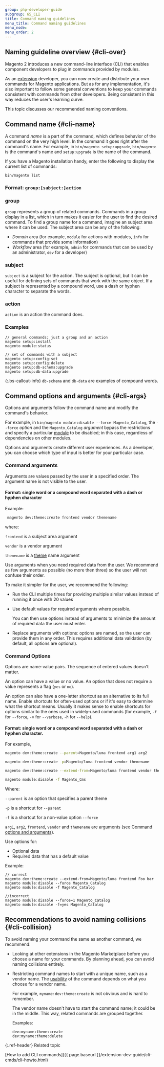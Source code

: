 ```yaml
---
group: php-developer-guide
subgroup: 65_CLI
title: Command naming guidelines
menu_title: Command naming guidelines
menu_node:
menu_order: 2
---
```


<!-- http://olgakopylova.espritica.com/naming-conventions-for-cli-commands-in-magento-2/
 -->

## Naming guideline overview {#cli-over}

Magento 2 introduces a new command-line interface (CLI) that enables component developers to plug in commands provided by modules.

As an [extension](https://glossary.magento.com/extension) developer, you can now create and distribute your own commands for Magento applications. But as for any implementation, it's also important to follow some general conventions to keep your commands consistent with commands from other developers. Being consistent in this way reduces the user's learning curve.

This topic discusses our recommended naming conventions.

## Command name {#cli-name}

A command *name* is a part of the command, which defines behavior of the command on the very high level. In the command it goes right after the command's name.
For example, in `bin/magento setup:upgrade`, `bin/magento` is the command's name and `setup:upgrade` is the name of the command.

If you have a Magento installation handy, enter the following to display the current list of commands:

```bash
bin/magento list
```

### Format: `group:[subject:]action`

### group

`group` represents a group of related commands. Commands in a group display in a list, which in turn makes it easier for the user to find the desired command. To find a group name for a command, imagine an subject area where it can be used. The subject area can be any of the following:

*  *Domain* area (for example, `module` for actions with modules, `info` for commands that provide some information)
*  *Workflow* area (for example, `admin` for commands that can be used by an administrator, `dev` for a developer)

### subject
`subject` is a subject for the action. The subject is optional, but it can be useful for defining sets of commands that work with the same object. If a subject is represented by a compound word, use a dash or hyphen character to separate the words.

### action
`action` is an action the command does.

### Examples

```terminal
// general commands: just a group and an action
magento setup:install
magento module:status

// set of commands with a subject
magento setup:config:set
magento setup:config:delete
magento setup:db-schema:upgrade
magento setup:db-data:upgrade
```

 {:.bs-callout-info}
`db-schema` and `db-data` are examples of compound words.

## Command options and arguments {#cli-args}

Options and arguments follow the command name and modify the command's behavior.

For example, in `bin/magento module:disable --force Magento_Catalog`, the `--force` *option* and the `Magento_Catalog` *argument* bypass the restrictions and specify a particular [module](https://glossary.magento.com/module) to be disabled; in this case, regardless of dependencies on other modules.

Options and arguments create different user experiences. As a developer, you can choose which type of input is better for your particular case.

### Command arguments

Arguments are values passed by the user in a specified order. The argument name is not visible to the user.

#### Format: single word or a compound word separated with a dash or hyphen character

Example:

```bash
 magento dev:theme:create frontend vendor themename
```

where:

`frontend` is a subject area argument

`vendor` is a vendor argument

`themename` is a [theme](https://glossary.magento.com/theme) name argument

Use arguments when you need required data from the user. We recommend as few arguments as possible (no more then three) so the user will not confuse their order.

To make it simpler for the user, we recommend the following:

*  Run the CLI multiple times for providing multiple similar values instead of running it once with 20 values
*  Use default values for required arguments where possible.

   You can then use options instead of arguments to minimize the amount of required data the user must enter.

*  Replace arguments with options: options are named, so the user can provide them in any order. This requires additional data validation (by default, all options are optional).

### Command Options

Options are name-value pairs. The sequence of entered values doesn't matter.

An option can have a value or no value. An option that does not require a value represents a flag (`yes` or `no`).

An option can also have a one-letter shortcut as an alternative to its full name. Enable shortcuts for often-used options or if it's easy to determine what the shortcut means. Usually it makes sense to enable shortcuts for options similar to the ones used in widely-used commands (for example, `-f` for `--force`, `-v` for `--verbose`, `-h` for `--help`).

#### Format: single word or a compound word separated with a dash or hyphen character.

For example,

```bash
magento dev:theme:create --parent=Magento/luma frontend arg1 arg2
```

```bash
magento dev:theme:create -p=Magento/luma frontend vendor themename
```

```bash
magento dev:theme:create --extend-from=Magento/luma frontend vendor themename
```

```bash
magento module:disable -f Magento_Cms
```

Where:

`--parent` is an option that specifies a parent theme

`-p` is a shortcut for `--parent`

`-f` is a shortcut for a non-value option `--force`

`arg1`, `arg2`, `frontend`, `vendor` and `themename` are arguments (see [Command options and arguments](#cli-args)).

Use options for:

*  Optional data
*  Required data that has a default value

Example:

```terminal
// correct
magento dev:theme:create --extend-from=Magento/luma frontend Foo bar
magento module:disable --force Magento_Catalog
magento module:disable -f Magento_Catalog

//incorrect
magento module:disable --force=1 Magento_Catalog
magento module:disable -f=yes Magento_Catalog
```

## Recommendations to avoid naming collisions {#cli-collision}

To avoid naming your command the same as another command, we recommend:

*  Looking at other extensions in the Magento Marketplace before you choose a name for your commands. By planning ahead, you can avoid naming collisions entirely.

*  Restricting command names to start with a unique name, such as a vendor name. The [usability](https://glossary.magento.com/usability) of the command depends on what you choose for a vendor name.

   For example, `myname:dev:theme:create` is not obvious and is hard to remember.

   The vendor name doesn't have to start the command name; it could be in the middle. This way, related commands are grouped together.

   Examples:

   ```terminal
   dev:myname:theme:create
   dev:myname:theme:delete
   ```

{:.ref-header}
Related topic

[How to add CLI commands]({{ page.baseurl }}/extension-dev-guide/cli-cmds/cli-howto.html)
